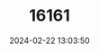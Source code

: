 ---
title: "16161"
category: "Parantica toxopei"
draft: false
date: 2024-02-22 13:03:50
languages:
  English: ["Toxopeus' Yellow Tiger"]
---